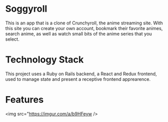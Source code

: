 # Soggyroll
This is an app that is a clone of Crunchyroll, the anime streaming site. With this site you can create your own account, bookmark their favorite animes, search anime, as well as watch small bits of the anime series that you select. 

# Technology Stack
This project uses a Ruby on Rails backend, a React and Redux frontend, used to manage state and present a receptive frontend apprearence.

# Features
 <img src="https://imgur.com/a/b9HFeyw />
